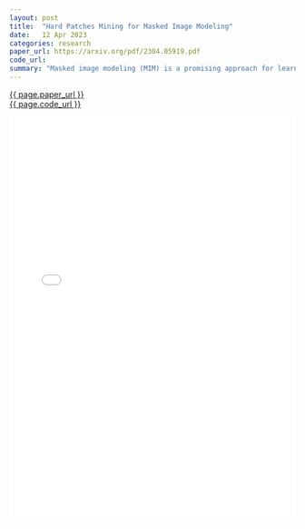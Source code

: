 ```yaml
---
layout: post
title:  "Hard Patches Mining for Masked Image Modeling"
date:   12 Apr 2023
categories: research
paper_url: https://arxiv.org/pdf/2304.05919.pdf
code_url: 
summary: "Masked image modeling (MIM) is a promising approach for learning scalable visual representations by focusing on predicting the contents of masked patches, with performance depending on mask strategies. We propose a novel framework, Hard Patches Mining (HPM), for MIM pre-training that goes beyond simply solving given problems. HPM aims for the model to also generate more challenging tasks for itself, akin to a teacher-student dynamic. It uses reconstruction loss as a metric for task difficulty and incorporates an auxiliary loss predictor to determine which patches to mask based on predicted patch-wise losses, using a strategy to avoid overfitting. Experiments show HPM's effectiveness in creating challenging masked images and enhancing representation quality through the loss prediction objective, highlighting its ability to identify and learn from hard-to-reconstruct areas."
---
```


<style>
.responsive-pdf-container {
    overflow: hidden;
    padding-top: 141.42%; /* 16:9 Aspect Ratio, adjust as needed */
    position: relative;
}

.responsive-pdf-container iframe {
    border: none;
    height: 100%;
    left: 0;
    position: absolute;
    top: 0;
    width: 100%;
}
</style>

<a href="{{ page.paper_url }}">{{ page.paper_url }}</a><br>
<a href="{{ page.code_url }}">{{ page.code_url }}</a>

<div class="responsive-pdf-container">
    <iframe src="{{ page.paper_url }}" style="border: none;"></iframe>
</div>